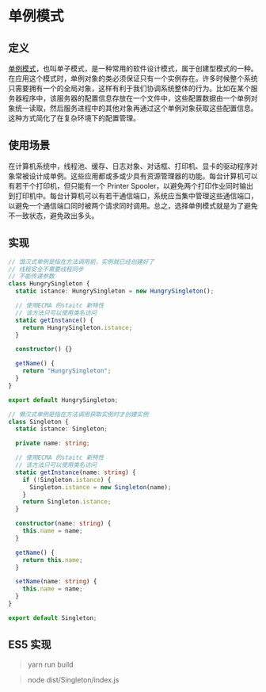 # 单例模式

## 定义

[单例模式](https://zh.wikipedia.org/wiki/%E5%8D%95%E4%BE%8B%E6%A8%A1%E5%BC%8F)，也叫单子模式，是一种常用的软件设计模式，属于创建型模式的一种。在应用这个模式时，单例对象的类必须保证只有一个实例存在。许多时候整个系统只需要拥有一个的全局对象，这样有利于我们协调系统整体的行为。比如在某个服务器程序中，该服务器的配置信息存放在一个文件中，这些配置数据由一个单例对象统一读取，然后服务进程中的其他对象再通过这个单例对象获取这些配置信息。这种方式简化了在复杂环境下的配置管理。

## 使用场景

在计算机系统中，线程池、缓存、日志对象、对话框、打印机、显卡的驱动程序对象常被设计成单例。这些应用都或多或少具有资源管理器的功能。每台计算机可以有若干个打印机，但只能有一个 Printer Spooler，以避免两个打印作业同时输出到打印机中。每台计算机可以有若干通信端口，系统应当集中管理这些通信端口，以避免一个通信端口同时被两个请求同时调用。总之，选择单例模式就是为了避免不一致状态，避免政出多头。

## 实现

```ts
// 饿汉式单例是指在方法调用前，实例就已经创建好了
// 线程安全不需要线程同步
// 不能传递参数
class HungrySingleton {
  static istance: HungrySingleton = new HungrySingleton();

  // 使用ECMA 的staitc 新特性
  // 该方法只可以使用类名访问
  static getInstance() {
    return HungrySingleton.istance;
  }

  constructor() {}

  getName() {
    return "HungrySingleton";
  }
}

export default HungrySingleton;
```

```ts
// 懒汉式单例是指在方法调用获取实例时才创建实例
class Singleton {
  static istance: Singleton;

  private name: string;

  // 使用ECMA 的staitc 新特性
  // 该方法只可以使用类名访问
  static getInstance(name: string) {
    if (!Singleton.istance) {
      Singleton.istance = new Singleton(name);
    }
    return Singleton.istance;
  }

  constructor(name: string) {
    this.name = name;
  }

  getName() {
    return this.name;
  }

  setName(name: string) {
    this.name = name;
  }
}

export default Singleton;
```

## ES5 实现

> yarn run build

> node dist/Singleton/index.js
